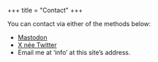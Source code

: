 +++
title = "Contact"
+++

You can contact via either of the methods below:

- [Mastodon](https://mastodon.social/@wordius)
- [X née Twitter](https://x.com/wordius)
- Email me at ‘info’ at this site’s address.

